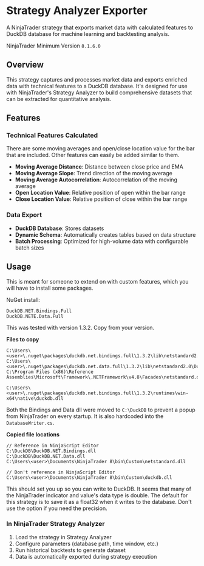 # Strategy Analyzer Exporter

A NinjaTrader strategy that exports market data with calculated features to DuckDB database for machine learning and backtesting analysis.

NinjaTrader Minimum Version `8.1.6.0`

## Overview

This strategy captures and processes market data and exports enriched data with technical features to a DuckDB database. It's designed for use with NinjaTrader's Strategy Analyzer to build comprehensive datasets that can be extracted for quantitative analysis.

## Features

### Technical Features Calculated

There are some moving averages and open/close location value for the bar that are included. Other features can easily be added similar to them.

- **Moving Average Distance**: Distance between close price and EMA
- **Moving Average Slope**: Trend direction of the moving average
- **Moving Average Autocorrelation**: Autocorrelation of the moving average
- **Open Location Value**: Relative position of open within the bar range
- **Close Location Value**: Relative position of close within the bar range

### Data Export

- **DuckDB Database**: Stores datasets
- **Dynamic Schema**: Automatically creates tables based on data structure
- **Batch Processing**: Optimized for high-volume data with configurable batch sizes

## Usage

This is meant for someone to extend on with custom features, which you will have to install some packages.

NuGet install:

```
DuckDB.NET.Bindings.Full
DuckDB.NETE.Data.Full
```

This was tested with version 1.3.2. Copy from your version.

**Files to copy**

```
C:\Users\<user>\.nuget\packages\duckdb.net.bindings.full\1.3.2\lib\netstandard2.0\DuckDB.NET.Bindings.dll
C:\Users\<user>\.nuget\packages\duckdb.net.data.full\1.3.2\lib\netstandard2.0\DuckDB.NET.Data.dll
C:\Program Files (x86)\Reference Assemblies\Microsoft\Framework\.NETFramework\v4.8\Facades\netstandard.dll

C:\Users\<user>\.nuget\packages\duckdb.net.bindings.full\1.3.2\runtimes\win-x64\native\duckdb.dll
```

Both the Bindings and Data dll were moved to `C:\DuckDB` to prevent a popup from NinjaTrader on every startup. It is also hardcoded into the `DatabaseWriter.cs`.

**Copied file locations**

```
// Reference in NinjaScript Editor
C:\DuckDB\DuckDB.NET.Bindings.dll
C:\DuckDB\DuckDB.NET.Data.dll
C:\Users\<user>\Documents\NinjaTrader 8\bin\Custom\netstandard.dll

// Don't reference in NinjaScript Editor
C:\Users\<user>\Documents\NinjaTrader 8\bin\Custom\duckdb.dll
```

This should set you up so you can write to DuckDB. It seems that many of the NinjaTrader indicator and value's data type is double. The default for this strategy is to save it as a float32 when it writes to the database. Don't use the option if you need the precision.

### In NinjaTrader Strategy Analyzer

1. Load the strategy in Strategy Analyzer
2. Configure parameters (database path, time window, etc.)
3. Run historical backtests to generate dataset
4. Data is automatically exported during strategy execution
